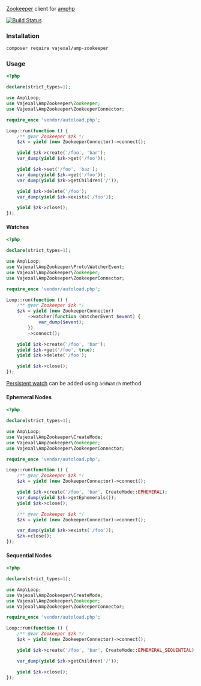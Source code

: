 [Zookeeper](https://zookeeper.apache.org) client for [amphp](https://amphp.org)

[![Build Status](https://github.com/vajexal/amp-zookeeper/workflows/Build/badge.svg)](https://github.com/vajexal/amp-zookeeper/actions)

### Installation

```bash
composer require vajexal/amp-zookeeper
```

### Usage

```php
<?php

declare(strict_types=1);

use Amp\Loop;
use Vajexal\AmpZookeeper\Zookeeper;
use Vajexal\AmpZookeeper\ZookeeperConnector;

require_once 'vendor/autoload.php';

Loop::run(function () {
    /** @var Zookeeper $zk */
    $zk = yield (new ZookeeperConnector)->connect();

    yield $zk->create('/foo', 'bar');
    var_dump(yield $zk->get('/foo'));

    yield $zk->set('/foo', 'baz');
    var_dump(yield $zk->get('/foo'));
    var_dump(yield $zk->getChildren('/'));

    yield $zk->delete('/foo');
    var_dump(yield $zk->exists('/foo'));

    yield $zk->close();
});
```

#### Watches

```php
<?php

declare(strict_types=1);

use Amp\Loop;
use Vajexal\AmpZookeeper\Proto\WatcherEvent;
use Vajexal\AmpZookeeper\Zookeeper;
use Vajexal\AmpZookeeper\ZookeeperConnector;

require_once 'vendor/autoload.php';

Loop::run(function () {
    /** @var Zookeeper $zk */
    $zk = yield (new ZookeeperConnector)
        ->watcher(function (WatcherEvent $event) {
            var_dump($event);
        })
        ->connect();

    yield $zk->create('/foo', 'bar');
    yield $zk->get('/foo', true);
    yield $zk->delete('/foo');

    yield $zk->close();
});
```

[Persistent watch](https://zookeeper.apache.org/doc/r3.7.0/zookeeperProgrammers.html#sc_WatchPersistentRecursive) can be added using `addWatch` method

#### Ephemeral Nodes

```php
<?php

declare(strict_types=1);

use Amp\Loop;
use Vajexal\AmpZookeeper\CreateMode;
use Vajexal\AmpZookeeper\Zookeeper;
use Vajexal\AmpZookeeper\ZookeeperConnector;

require_once 'vendor/autoload.php';

Loop::run(function () {
    /** @var Zookeeper $zk */
    $zk = yield (new ZookeeperConnector)->connect();

    yield $zk->create('/foo', 'bar', CreateMode::EPHEMERAL);
    var_dump(yield $zk->getEphemerals());
    yield $zk->close();

    /** @var Zookeeper $zk */
    $zk = yield (new ZookeeperConnector)->connect();

    var_dump(yield $zk->exists('/foo'));
    $zk->close();
});
```

#### Sequential Nodes

```php
<?php

declare(strict_types=1);

use Amp\Loop;
use Vajexal\AmpZookeeper\CreateMode;
use Vajexal\AmpZookeeper\Zookeeper;
use Vajexal\AmpZookeeper\ZookeeperConnector;

require_once 'vendor/autoload.php';

Loop::run(function () {
    /** @var Zookeeper $zk */
    $zk = yield (new ZookeeperConnector)->connect();

    yield $zk->create('/foo', 'bar', CreateMode::EPHEMERAL_SEQUENTIAL);

    var_dump(yield $zk->getChildren('/'));

    yield $zk->close();
});
```
